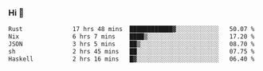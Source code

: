 ### Hi 👋

<!--START_SECTION:waka-->

```txt
Rust              17 hrs 48 mins  ████████████▓░░░░░░░░░░░░   50.07 %
Nix               6 hrs 7 mins    ████▒░░░░░░░░░░░░░░░░░░░░   17.20 %
JSON              3 hrs 5 mins    ██▒░░░░░░░░░░░░░░░░░░░░░░   08.70 %
sh                2 hrs 45 mins   ██░░░░░░░░░░░░░░░░░░░░░░░   07.75 %
Haskell           2 hrs 16 mins   █▓░░░░░░░░░░░░░░░░░░░░░░░   06.40 %
```

<!--END_SECTION:waka-->
